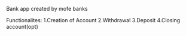 Bank app created by mofe banks

Functionalites:
1.Creation of Account
2.Withdrawal
3.Deposit
4.Closing account(opt)
